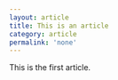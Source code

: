 ```yaml
---
layout: article
title: This is an article
category: article
permalink: 'none'
---
```


This is the first article.